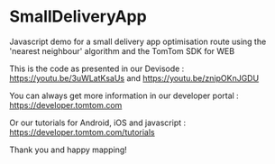 # SmallDeliveryApp
Javascript demo for a small delivery app optimisation route using the 'nearest neighbour' algorithm and the TomTom SDK for WEB

This is the code as presented in our Devisode : https://youtu.be/3uWLatKsaUs and https://youtu.be/znipOKnJGDU

You can always get more information in our developer portal : https://developer.tomtom.com

Or our tutorials for Android, iOS and javascript : https://developer.tomtom.com/tutorials

Thank you and happy mapping!

